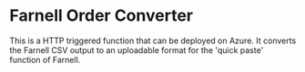 # Farnell Order Converter

This is a HTTP triggered function that can be deployed on Azure. It converts the Farnell CSV output to an uploadable format for the 'quick paste' function of Farnell.